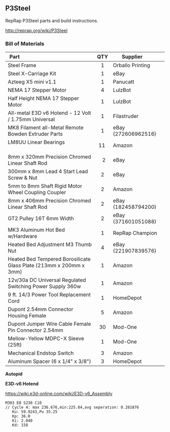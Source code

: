 P3Steel
---
RepRap P3Steel parts and build instructions.

http://reprap.org/wiki/P3Steel

### Bill of Materials

| Part                                                                |  QTY  | Supplier               | 
|---------------------------------------------------------------------|:-----:|------------------------|
| Steel Frame                                                         |   1   | Orballo Printing       |      
| Steel X-Carriage Kit                                                |   1   | eBay                   |
| Azteeg X5 mini v1.1                                                 |   1   | Panucatt               |
| NEMA 17 Stepper Motor                                               |   4   | LulzBot                |
| Half Height NEMA 17 Stepper Motor                                   |   1   | LulzBot                |
| All-metal E3D v6 Hotend - 12 Volt / 1.75mm Universal                |   1   | Filastruder            |
| MK8 Filament all-Metal Remote Bowden Extruder Parts                 |   1   | eBay (272606962516)    |
| LM8UU Linear Bearings                                               |  11   | Amazon                 | 
| 8mm x 320mm Precision Chromed Linear Shaft Rod                      |   2   | eBay                   |
| 300mm x 8mm Lead 4 Start Lead Screw & Nut                           |   2   | eBay                   |
| 5mm to 8mm Shaft Rigid Motor Wheel Coupling Coupler                 |   2   | Amazon                 |
| 8mm x 406mm Precision Chromed Linear Shaft Rod                      |   2   | eBay (182458794200)    |
| GT2 Pulley 16T 6mm Width                                            |   2   | eBay (371601051088)    |
| MK3 Aluminum Hot Bed w/Hardware                                     |   1   | RepRap Champion        |
| Heated Bed Adjustment M3 Thumb Nut                                  |   4   | eBay (221907839576)    |
| Heated Bed Tempered Borosilicate Glass Plate (213mm x 200mm x 3mm)  |   1   | Amazon                 |
| 12v/30a DC Universal Regulated Switching Power Supply 360w          |   1   | Amazon                 |
| 9 ft. 14/3 Power Tool Replacement Cord                              |   1   | HomeDepot              |
| Dupont 2.54mm Connector Housing Female                              |   5   | Amazon                 |
| Dupont Jumper Wire Cable Female Pin Connector 2.54mm                |  30   | Mod-One                |
| Mellow-Yellow MDPC-X Sleeve (25ft)                                  |   1   | Mod-One                |
| Mechanical Endstop Switch                                           |   3   | Amazon                 |
| Aluminum Spacer (6 x 1/4" x 3/8")                                   |   3   | HomeDepot              |


**Autopid**

**E3D-v6 Hotend**

https://wiki.e3d-online.com/wiki/E3D-v6_Assembly

```shell
M303 E0 S230 C10
// Cycle 4: max 236.676,min:225.84,avg seperation: 0.281876
   Ku: 59.9243,Pu 35.25
   Kp: 36.0
   Ki: 2.040
   Kd: 158
```

